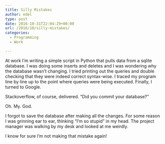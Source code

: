```yaml
---
title: Silly Mistakes
author: edel
type: post
date: 2016-10-31T22:04:29+00:00
url: /2016/10/silly-mistakes/
categories:
  - Programming
  - Work

---
```

At work I&#8217;m writing a simple script in Python that pulls data from a sqlite database. I was doing some inserts and deletes and I was wondering why the database wasn&#8217;t changing. I tried printing out the queries and double checking that they were indeed correct syntax-wise. I traced my program line by line up to the point where queries were being executed. Finally, I turned to Google.

Stackoverflow, of course, delivered. &#8220;Did you commit your database?&#8221;

Oh. My. God.

I forgot to save the database after making all the changes. For some reason I was grinning ear to ear, thinking &#8220;I&#8217;m so stupid&#8221; in my head. The project manager was walking by my desk and looked at me weirdly.

I know for sure I&#8217;m not making that mistake again!

<ol class="footnote">
</ol>